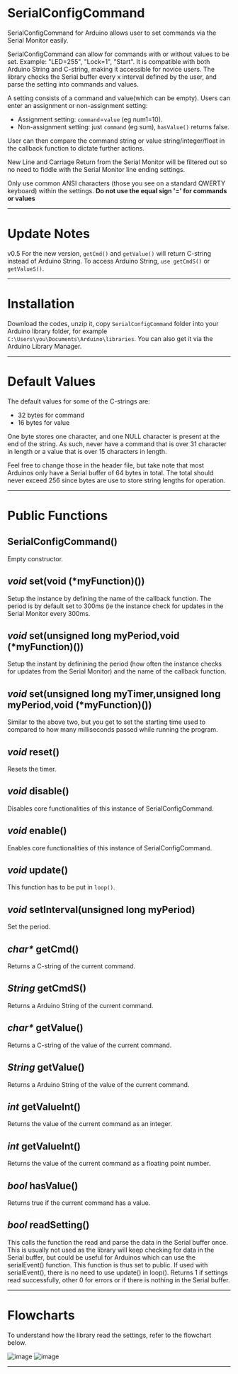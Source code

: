 # SerialConfigCommand
SerialConfigCommand for Arduino allows user to set commands via the Serial Monitor easily. 

SerialConfigCommand can allow for commands with or without values to be set. Example: "LED=255", "Lock=1", "Start". It is compatible with both Arduino String and C-string, making it accessible for novice users. The library checks the Serial buffer every x interval defined by the user, and parse the setting into commands and values.

A setting consists of a command and value(which can be empty). Users can enter an assignment or non-assignment setting:
- Assignment setting: `command`=`value` (eg num1=10). 
- Non-assignment setting: just `command` (eg sum), `hasValue()` returns false.

User can then compare the command string or value string/integer/float in the callback function to dictate further actions.

New Line and Carriage Return from the Serial Monitor will be filtered out so no need to fiddle with the Serial Monitor line ending settings.

Only use common ANSI characters (those you see on a standard QWERTY keyboard) within the settings. **Do not use the equal sign '=' for commands or values**

---

# Update Notes
v0.5
For the new version, `getCmd()` and `getValue()` will return C-string instead of Arduino String. To access Arduino String, `use getCmdS()` or `getValueS()`.

---

# Installation
Download the codes, unzip it, copy `SerialConfigCommand` folder into your Arduino library folder, for example `C:\Users\you\Documents\Arduino\libraries`.
You can also get it via the Arduino Library Manager.

---

# Default Values

The default values for some of the C-strings are:
- 32 bytes for command
- 16 bytes for value

One byte stores one character, and one NULL character is present at the end of the string. As such, never have a command that is over 31 character in length or a value that is over 15 characters in length. 

Feel free to change those in the header file, but take note that most Arduinos only have a Serial buffer of 64 bytes in total. The total should never exceed 256 since bytes are use to store string lengths for operation.

---

# Public Functions

## SerialConfigCommand()
Empty constructor.

## _void_ set(void (*myFunction)())
Setup the instance by defining the name of the callback function. The period is by default set to 300ms (ie the instance check for updates in the Serial Monitor every 300ms.

## _void_ set(unsigned long myPeriod,void (*myFunction)())
Setup the instant by definining the period (how often the instance checks for updates from the Serial Monitor) and the name of the callback function.

## _void_ set(unsigned long myTimer,unsigned long myPeriod,void (*myFunction)())
Similar to the above two, but you get to set the starting time used to compared to how many milliseconds passed while running the program.

## _void_ reset()
Resets the timer.

## _void_ disable()
Disables core functionalities of this instance of SerialConfigCommand.

## _void_ enable()
Enables core functionalities of this instance of SerialConfigCommand.

## _void_ update()
This function has to be put in `loop()`.

## _void_ setInterval(unsigned long myPeriod)
Set the period.

## _char*_ getCmd()
Returns a C-string of the current command.

## _String_ getCmdS()
Returns a Arduino String of the current command.

## _char*_ getValue()
Returns a C-string of the value of the current command.

## _String_ getValue()
Returns a Arduino String of the value of the current command.

## _int_ getValueInt()
Returns the value of the current command as an integer.

## _int_ getValueInt()
Returns the value of the current command as a floating point number.

## _bool_ hasValue()
Returns true if the current command has a value.

## _bool_ readSetting()
This calls the function the read and parse the data in the Serial buffer once. This is usually not used as the library will keep checking for data in the Serial buffer, but could be useful for Arduinos which can use the serialEvent() function. This function is thus set to public. If used with serialEvent(), there is no need to use update() in loop(). Returns 1 if settings read successfully, other 0 for errors or if there is nothing in the Serial buffer.

---

# Flowcharts
To understand how the library read the settings, refer to the flowchart below.

![image](flowchart\SerialConfigCommand%20Read%20Setting_Page_1)
![image](flowchart\SerialConfigCommand%20Read%20Setting_Page_2)

---